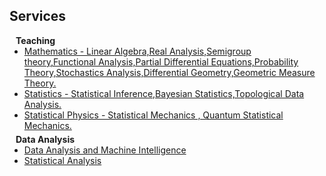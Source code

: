 ## Services

<h4 style="margin:0 10px 0;">Teaching</h4>

<ul style="margin:0 0 5px;">
  <li><a href="http://cvpr2023.thecvf.com/"><autocolor>Mathematics -  Linear Algebra,Real Analysis,Semigroup theory,Functional Analysis,Partial Differential Equations,Probability Theory,Stochastics Analysis,Differential Geometry,Geometric Measure Theory.</autocolor></a></li>
  <li><a href="http://iccv2021.thecvf.com/"><autocolor>Statistics - Statistical Inference,Bayesian Statistics,Topological Data Analysis. </autocolor></a></li>
  <li><a href="https://eccv2022.ecva.net/"><autocolor>Statistical Physics - Statistical Mechanics , Quantum Statistical Mechanics.</autocolor></a></li>
</ul>

<h4 style="margin:0 10px 0;">Data Analysis</h4>

<ul style="margin:0 0 20px;">
  <li><a href="https://www.computer.org/csdl/journal/tp"><autocolor>Data Analysis and Machine Intelligence </autocolor></a></li>
  <li><a href="https://www.springer.com/journal/11263"><autocolor>Statistical Analysis </autocolor></a></li>
</ul>

